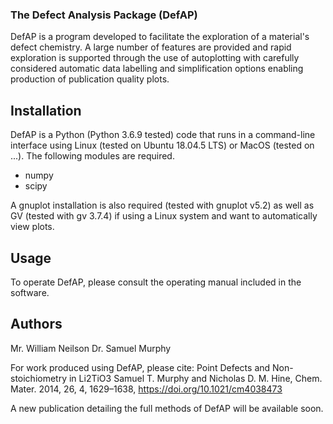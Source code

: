 ### The Defect Analysis Package (DefAP)

DefAP is a program developed to facilitate the exploration of a material's defect chemistry. A large number of features are provided and rapid exploration is supported through the use of autoplotting with carefully considered automatic data labelling and simplification options enabling production of publication quality plots. 

## Installation

DefAP is a Python (Python 3.6.9 tested) code that runs in a command-line interface using Linux (tested on Ubuntu 18.04.5 LTS) or MacOS (tested on ...). The following modules are required. 
- numpy
- scipy

A gnuplot installation is also required (tested with gnuplot v5.2) as well as GV (tested with gv 3.7.4) if using a Linux system and want to automatically view plots.  

## Usage

To operate DefAP, please consult the operating manual included in the software. 

## Authors
Mr. William Neilson
Dr. Samuel Murphy

For work produced using DefAP, please cite: 
Point Defects and Non-stoichiometry in Li2TiO3
Samuel T. Murphy and Nicholas D. M. Hine, Chem. Mater. 2014, 26, 4, 1629–1638, https://doi.org/10.1021/cm4038473

A new publication detailing the full methods of DefAP will be available soon. 
